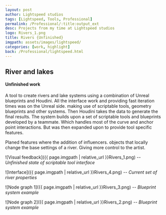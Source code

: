 ```yaml
---
layout: post
author: Lightspeed studios
tags: [Lightspeed, Tools, Professional]
permalink: /Professional/:title:output_ext
desc: Projects from my time at Lightspeed studios
logo: Rivers_1.png
title: Rivers {Unfinished}
imgpath: assets/images/lightspeed/
categories: [work, highlight]
back: /Professional/lightspeed.html
---
```



## River and lakes
#### Unfinished work
A tool to create rivers and lake systems using a combination of Unreal blueprints and Houdini.
All the interface work and providing fast iteration times was on the Unreal side. making use of scriptable tools, geometry blueprints and other systems. Then Houdini takes the data to generate the final results. The system builds upon a set of scriptable tools and blueprints developed by a teammate. Which handles most of the curve and anchor point interactions. But was then expanded upon to provide tool specific features. 

Planed features where the addition of influencers. objects that locally change the base settings of a river. Giving more control to the artist.

![Visual feedback]({{ page.imgpath | relative_url }}Rivers_1.png)
-- *Unfinished state of scriptable tool interface*

![Interface]({{ page.imgpath | relative_url }}Rivers_4.png)
-- *Current set of river properties*

![Node graph 1]({{ page.imgpath | relative_url }}Rivers_3.png)
-- *Blueprint system example*

![Node graph 2]({{ page.imgpath | relative_url }}Rivers_2.png)
-- *Blueprint system example*
